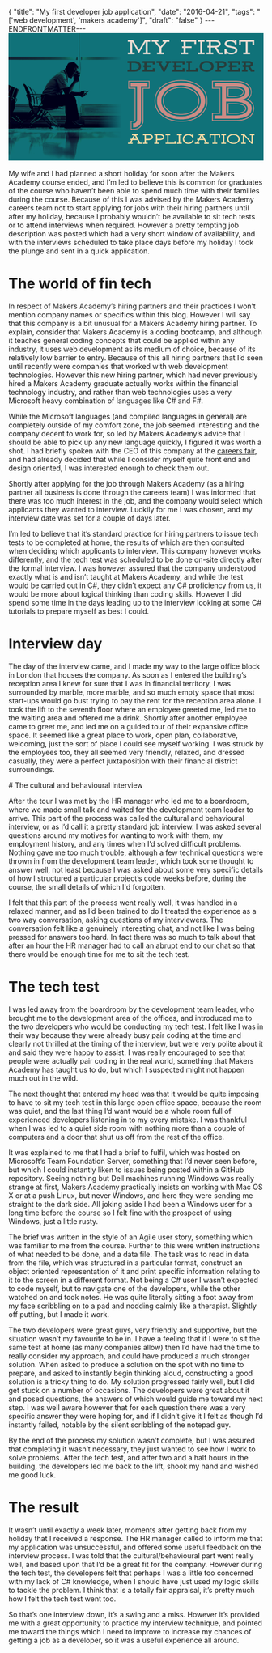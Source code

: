 {
  "title": "My first developer job application",
  "date": "2016-04-21",
  "tags": "['web development', 'makers academy']",
  "draft": "false"
}
---ENDFRONTMATTER---
![My first developer job application](media/my-first-developer-job-application-header.png "My first developer job application")

My wife and I had planned a short holiday for soon after the Makers Academy course ended, and I’m led to believe this is common for graduates of the course who haven’t been able to spend much time with their families during the course. Because of this I was advised by the Makers Academy careers team not to start applying for jobs with their hiring partners until after my holiday, because I probably wouldn’t be available to sit tech tests or to attend interviews when required. However a pretty tempting job description was posted which had a very short window of availability, and with the interviews scheduled to take place days before my holiday I took the plunge and sent in a quick application.

# The world of fin tech

In respect of Makers Academy’s hiring partners and their practices I won’t mention company names or specifics within this blog. However I will say that this company is a bit unusual for a Makers Academy hiring partner. To explain, consider that Makers Academy is a coding bootcamp, and although it teaches general coding concepts that could be applied within any industry, it uses web development as its medium of choice, because of its relatively low barrier to entry. Because of this all hiring partners that I’d seen until recently were companies that worked with web development technologies. However this new hiring partner, which had never previously hired a Makers Academy graduate actually works within the financial technology industry, and rather than web technologies uses a very Microsoft heavy combination of languages like C# and F#.

While the Microsoft languages (and compiled languages in general) are completely outside of my comfort zone, the job seemed interesting and the company decent to work for, so led by Makers Academy’s advice that I should be able to pick up any new language quickly, I figured it was worth a shot. I had briefly spoken with the CEO of this company at the <a href="makers-academy-remote-hiring-week-day-5.html" class="link">careers fair</a>, and had already decided that while I consider myself quite front end and design oriented, I was interested enough to check them out.

Shortly after applying for the job through Makers Academy (as a hiring partner all business is done through the careers team) I was informed that there was too much interest in the job, and the company would select which applicants they wanted to interview. Luckily for me I was chosen, and my interview date was set for a couple of days later.

I’m led to believe that it’s standard practice for hiring partners to issue tech tests to be completed at home, the results of which are then consulted when deciding which applicants to interview. This company however works differently, and the tech test was scheduled to be done on-site directly after the formal interview. I was however assured that the company understood exactly what is and isn’t taught at Makers Academy, and while the test would be carried out in C#, they didn’t expect any C# proficiency from us, it would be more about logical thinking than coding skills. However I did spend some time in the days leading up to the interview looking at some C# tutorials to prepare myself as best I could.

# Interview day

The day of the interview came, and I made my way to the large office block in London that houses the company. As soon as I entered the building’s reception area I knew for sure that I was in financial territory, I was surrounded by marble, more marble, and so much empty space that most start-ups would go bust trying to pay the rent for the reception area alone. I took the lift to the seventh floor where an employee greeted me, led me to the waiting area and offered me a drink. Shortly after another employee came to greet me, and led me on a guided tour of their expansive office space. It seemed like a great place to work, open plan, collaborative, welcoming, just the sort of place I could see myself working. I was struck by the employees too, they all seemed very friendly, relaxed, and dressed casually, they were a perfect juxtaposition with their financial district surroundings.

# The cultural and behavioural interview

After the tour I was met by the HR manager who led me to a boardroom, where we made small talk and waited for the development team leader to arrive. This part of the process was called the cultural and behavioural interview, or as I’d call it a pretty standard job interview. I was asked several questions around my motives for wanting to work with them, my employment history, and any times when I’d solved difficult problems. Nothing gave me too much trouble, although a few technical questions were thrown in from the development team leader, which took some thought to answer well, not least because I was asked about some very specific details of how I structured a particular project’s code weeks before, during the course, the small details of which I'd forgotten.

I felt that this part of the process went really well, it was handled in a relaxed manner, and as I’d been trained to do I treated the experience as a two way conversation, asking questions of my interviewers. The conversation felt like a genuinely interesting chat, and not like I was being pressed for answers too hard. In fact there was so much to talk about that after an hour the HR manager had to call an abrupt end to our chat so that there would be enough time for me to sit the tech test.

# The tech test

I was led away from the boardroom by the development team leader, who brought me to the development area of the offices, and introduced me to the two developers who would be conducting my tech test. I felt like I was in their way because they were already busy pair coding at the time and clearly not thrilled at the timing of the interview, but were very polite about it and said they were happy to assist. I was really encouraged to see that people were actually pair coding in the real world, something that Makers Academy has taught us to do, but which I suspected might not happen much out in the wild.

The next thought that entered my head was that it would be quite imposing to have to sit my tech test in this large open office space, because the room was quiet, and the last thing I’d want would be a whole room full of experienced developers listening in to my every mistake. I was thankful when I was led to a quiet side room with nothing more than a couple of computers and a door that shut us off from the rest of the office.

It was explained to me that I had a brief to fulfil, which was hosted on Microsoft’s Team Foundation Server, something that I’d never seen before, but which I could instantly liken to issues being posted within a GitHub repository. Seeing nothing but Dell machines running Windows was really strange at first, Makers Academy practically insists on working with Mac OS X or at a push Linux, but never Windows, and here they were sending me straight to the dark side. All joking aside I had been a Windows user for a long time before the course so I felt fine with the prospect of using Windows, just a little rusty.

The brief was written in the style of an Agile user story, something which was familiar to me from the course. Further to this were written instructions of what needed to be done, and a data file. The task was to read in data from the file, which was structured in a particular format, construct an object oriented representation of it and print specific information relating to it to the screen in a different format. Not being a C# user I wasn’t expected to code myself, but to navigate one of the developers, while the other watched on and took notes. He was quite literally sitting a foot away from my face scribbling on to a pad and nodding calmly like a therapist. Slightly off putting, but I made it work.

The two developers were great guys, very friendly and supportive, but the situation wasn’t my favourite to be in. I have a feeling that if I were to sit the same test at home (as many companies allow) then I’d have had the time to really consider my approach, and could have produced a much stronger solution. When asked to produce a solution on the spot with no time to prepare, and asked to instantly begin thinking aloud, constructing a good solution is a tricky thing to do. My solution progressed fairly well, but I did get stuck on a number of occasions. The developers were great about it and posed questions, the answers of which would guide me toward my next step. I was well aware however that for each question there was a very specific answer they were hoping for, and if I didn’t give it I felt as though I’d instantly failed, notable by the silent scribbling of the notepad guy.

By the end of the process my solution wasn’t complete, but I was assured that completing it wasn’t necessary, they just wanted to see how I work to solve problems. After the tech test, and after two and a half hours in the building, the developers led me back to the lift, shook my hand and wished me good luck.

# The result

It wasn’t until exactly a week later, moments after getting back from my holiday that I received a response. The HR manager called to inform me that my application was unsuccessful, and offered some useful feedback on the interview process. I was told that the cultural/behavioural part went really well, and based upon that I’d be a great fit for the company. However during the tech test, the developers felt that perhaps I was a little too concerned with my lack of C# knowledge, when I should have just used my logic skills to tackle the problem. I think that is a totally fair appraisal, it’s pretty much how I felt the tech test went too.

So that’s one interview down, it’s a swing and a miss. However it’s provided me with a great opportunity to practice my interview technique, and pointed me toward the things which I need to improve to increase my chances of getting a job as a developer, so it was a useful experience all around.
